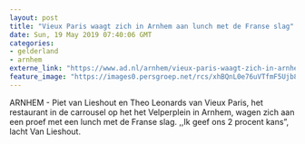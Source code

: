 ```yaml
---
layout: post
title: "Vieux Paris waagt zich in Arnhem aan lunch met de Franse slag"
date: Sun, 19 May 2019 07:40:06 GMT
categories: 
- gelderland 
- arnhem 
externe_link: "https://www.ad.nl/arnhem/vieux-paris-waagt-zich-in-arnhem-aan-lunch-met-de-franse-slag~a476e9f7/"
feature_image: "https://images0.persgroep.net/rcs/xhBQnL0e76uVTfmF5Ujb8Hr0gpU/diocontent/148512191/_fitwidth/400/?appId=21791a8992982cd8da851550a453bd7f&quality=0.7"
---
```


ARNHEM - Piet van Lieshout en Theo Leonards van Vieux Paris, het restaurant in de carrousel op het het Velperplein in Arnhem, wagen zich aan een proef met een lunch met de Franse slag. ,,Ik geef ons 2 procent kans”, lacht Van Lieshout.
